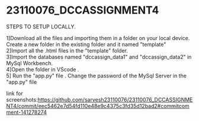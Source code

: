 # 23110076_DCCASSIGNMENT4

STEPS TO SETUP LOCALLY.

1]Download all the files and importing them in a folder on your local device. Create a new folder in the existing folder and it named "template" \
2]Import all the .html files in the "template" folder.\
3]Import the databases named "dccassign_data1" and "dccassign_data2" in MySql Workbench.\
4]Open the folder in VScode .\
5] Run the "app.py" file . Change the password of the MySql Server in the "app.py" file

link for screenshots:https://github.com/sarvesh23110076/23110076_DCCASSIGNMENT4/commit/eec5462e7d54fd110e48e9c4375c3fd35d12bad2#commitcomment-141278274

